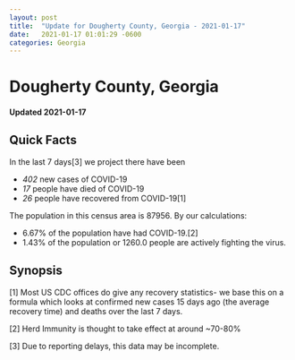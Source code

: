 ```yaml
---
layout: post
title:  "Update for Dougherty County, Georgia - 2021-01-17"
date:   2021-01-17 01:01:29 -0600
categories: Georgia
---
```


# Dougherty County, Georgia
#### Updated 2021-01-17

## Quick Facts

In the last 7 days[3] we project there have been
- *402* new cases of COVID-19
- *17* people have died of COVID-19
- *26* people have recovered from COVID-19[1]

The population in this census area is 87956. By our calculations:
- 6.67% of the population have had COVID-19.[2]
- 1.43% of the population or 1260.0 people are actively fighting the virus.

## Synopsis




[1] Most US CDC offices do give any recovery statistics- we base this on a formula which looks at confirmed new cases
15 days ago (the average recovery time) and deaths over the last 7 days.

[2] Herd Immunity is thought to take effect at around ~70-80%

[3] Due to reporting delays, this data may be incomplete.
 
    
